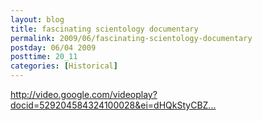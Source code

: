 ```yaml
---
layout: blog
title: fascinating scientology documentary
permalink: 2009/06/fascinating-scientology-documentary
postday: 06/04 2009
posttime: 20_11
categories: [Historical]
---
```


<p><a href="http://video.google.com/videoplay?docid=529204584324100028&amp;ei=dHQkStyCBZ6U2wLIisCvBQ&amp;q=ron+hobbard&amp;hl=en" title="http://video.google.com/videoplay?docid=529204584324100028&amp;ei=dHQkStyCBZ6U2wLIisCvBQ&amp;q=ron+hobbard&amp;hl=en">http://video.google.com/videoplay?docid=529204584324100028&amp;ei=dHQkStyCBZ...</a></p>
